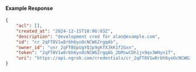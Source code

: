 <!-- Code generated for API Clients. DO NOT EDIT. -->

#### Example Response

```json
{
	"acl": [],
	"created_at": "2024-12-15T10:06:03Z",
	"description": "development cred for alan@example.com",
	"id": "cr_2qFT8V1w8rbh6yoOcNCW6ZrgqAb",
	"owner_id": "usr_2qFT8GpUgYQJp9gKfXJkK1f2Gxn",
	"token": "2qFT8V1w8rbh6yoOcNCW6ZrgqAb_2bMswCDh1jn9qv3WHyn1T",
	"uri": "https://api.ngrok.com/credentials/cr_2qFT8V1w8rbh6yoOcNCW6ZrgqAb"
}
```
